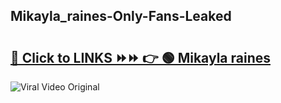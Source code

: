 
 ## Mikayla_raines-Only-Fans-Leaked

# <h2><a href="https://clipsfans.com/Mikayla_raines&ref=git">🔗 Click to LINKS ⏩⏩ 👉 🟢 Mikayla raines </a></h2>

<a href="https://clipsfans.com/Mikayla_raines&ref=git" rel="nofollow" data-target="animated-image.originalLink"><img src="https://i.ibb.co.com/xMMVF88/686577567.gif" alt="Viral Video Original" style="max-width: 100%; display: inline-block;" data-target="animated-image.originalImage"></a>

